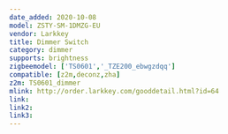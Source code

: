 ```yaml
---
date_added: 2020-10-08
model: ZSTY-SM-1DMZG-EU
vendor: Larkkey
title: Dimmer Switch
category: dimmer
supports: brightness
zigbeemodel: ['TS0601','_TZE200_ebwgzdqq']
compatible: [z2m,deconz,zha]
z2m: TS0601_dimmer
mlink: http://order.larkkey.com/gooddetail.html?id=64
link: 
link2: 
link3: 
---
```

